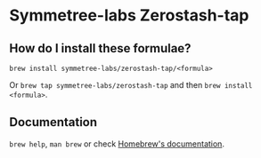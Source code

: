 # Symmetree-labs Zerostash-tap

## How do I install these formulae?

`brew install symmetree-labs/zerostash-tap/<formula>`

Or `brew tap symmetree-labs/zerostash-tap` and then `brew install <formula>`.

## Documentation

`brew help`, `man brew` or check [Homebrew's documentation](https://docs.brew.sh).
